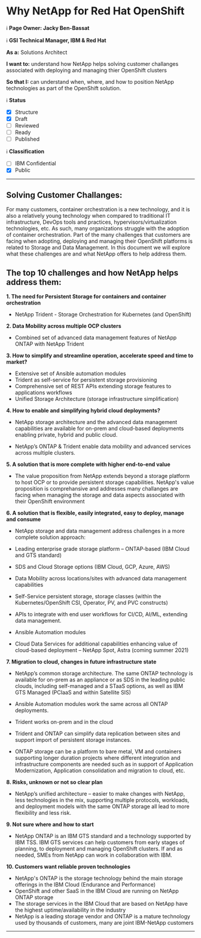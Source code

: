 # Why NetApp for Red Hat OpenShift
ℹ️ **Page Owner: Jacky Ben-Bassat**

ℹ️ **GSI Technical Manager, IBM & Red Hat**

**As a:** Solutions Architect

**I want to:** understand how NetApp helps solving customer challanges associated with deploying and managing thier OpenShift clusters

**So that I:** can understand when, where, and how to position NetApp technologies as part of the OpenShift solution.

ℹ️ **Status**

- [X] Structure
- [X] Draft
- [ ] Reviewed
- [ ] Ready
- [ ] Published

ℹ️ **Classification**

- [ ] IBM Confidential
- [X] Public
*** 
## Solving Customer Challanges: 

For many customers, container orchestration is a new technology, and it is also a relatively young technology when compared to traditional IT infrastructure, DevOps tools and practices, hypervisors/virtualization technologies, etc. As such, many organizations struggle with the adoption of container orchestration. Part of the many challenges that customers are facing when adopting, deploying and managing their OpenShift platforms is related to Storage and Data Management. In this document we will explore what these challenges are and what NetApp offers to help address them.  

## The top 10 challenges and how NetApp helps address them: 

**1. The need for Persistent Storage for containers and container orchestration** 

 - NetApp Trident - Storage Orchestration for Kubernetes (and OpenShift)

**2. Data Mobility across multiple OCP clusters** 

 - Combined set of advanced data management features of NetApp ONTAP with NetApp Trident  

**3. How to simplify and streamline operation, accelerate speed and time to market?** 

 - Extensive set of Ansible automation modules
 - Trident as self-service for persistent storage provisioning
 - Comprehensive set of REST APIs extending storage features to applications workflows
 - Unified Storage Architecture (storage infrastructure simplification)

**4. How to enable and simplifying hybrid cloud deployments?**

 - NetApp storage architecture and the advanced data management capabilities are available for on-prem and cloud-based deployments enabling private, hybrid and public cloud. 

 - NetApp’s ONTAP & Trident enable data mobility and advanced services across multiple clusters. 
 
**5. A solution that is more complete with higher end-to-end value**

 - The value proposition from NetApp extends beyond a storage platform to host OCP or to provide persistent storage capabilities. NetApp's value proposition is comprehansive and addresses many challanges are facing when managing the storage and data aspects associated with their OpenShift environment 


**6. A solution that is flexible, easily integrated, easy to deploy, manage and consume** 

 - NetApp storage and data management address challenges in a more complete solution approach: 

 - Leading enterprise grade storage platform – ONTAP-based (IBM Cloud and GTS standard) 

 - SDS and Cloud Storage options (IBM Cloud, GCP, Azure, AWS) 

 - Data Mobility across locations/sites with advanced data management capabilities 

 - Self-Service persistent storage, storage classes (within the Kubernetes/OpenShift CSI, Operator, PV, and PVC constructs) 

 - APIs to integrate with end user workflows for CI/CD, AI/ML, extending data management. 

 - Ansible Automation modules  

 - Cloud Data Services for additional capabilities enhancing value of cloud-based deployment – NetApp Spot, Astra (coming summer 2021) 

**7. Migration to cloud, changes in future infrastructure state**

 - NetApp’s common storage architecture. The same ONTAP technology is available for on-prem as an appliance or as SDS in the leading public clouds, including self-managed and a STaaS options, as well as IBM GTS Managed (PCIaaS and within Satellite SIS) 

 - Ansible Automation modules work the same across all ONTAP deployments. 

 - Trident works on-prem and in the cloud 

 - Trident and ONTAP can simplify data replication between sites and support import of persistent storage instances. 

 - ONTAP storage can be a platform to bare metal, VM and containers supporting longer duration projects where different integration and infrastructure components are needed such as in support of Application Modernization, Application consolidation and migration to cloud, etc. 

**8. Risks, unknown or not so clear plan**  

 - NetApp’s unified architecture – easier to make changes with NetApp, less technologies in the mix, supporting multiple protocols, workloads, and deployment models with the same ONTAP storage all lead to more flexibility and less risk.


**9. Not sure where and how to start** 

 - NetApp ONTAP is an IBM GTS standard and a technology supported by IBM TSS. IBM GTS services can help customers from early stages of planning, to deployment and managing OpenShift clusters. If and as needed, SMEs from NetApp can work in collaboration with IBM.

**10. Customers want reliable proven technologies** 

 - NetApp's ONTAP is the storage technology behind the main storage offerings in the IBM Cloud (Endurance and Performance) 
 - OpenShift and other SaaS in the IBM Cloud are running on NetApp ONTAP storage
 - The storage services in the IBM Cloud that are based on NetApp have the highest uptime/availability in the industry 
 - NetApp is a leading storage vendor and ONTAP is a mature technology used by thousands of customers, many are joint IBM-NetApp customers

 ***
